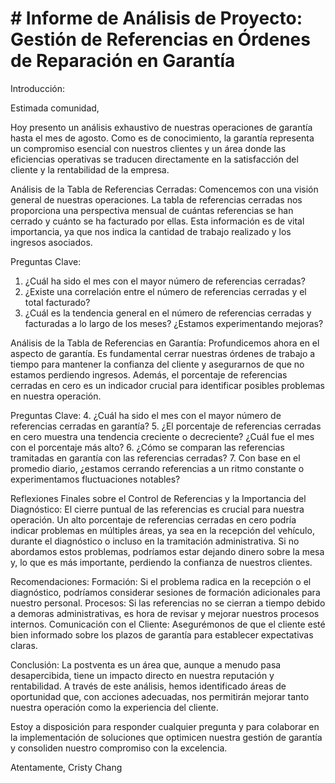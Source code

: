 
# # Informe de Análisis de Proyecto: Gestión de Referencias en Órdenes de Reparación en Garantía

Introducción:

Estimada comunidad,

Hoy presento un análisis exhaustivo de nuestras operaciones de garantía hasta el mes de agosto. Como es de conocimiento, la garantía representa un compromiso esencial con nuestros clientes y un área donde las eficiencias operativas se traducen directamente en la satisfacción del cliente y la rentabilidad de la empresa.

Análisis de la Tabla de Referencias Cerradas:
Comencemos con una visión general de nuestras operaciones. La tabla de referencias cerradas nos proporciona una perspectiva mensual de cuántas referencias se han cerrado y cuánto se ha facturado por ellas. Esta información es de vital importancia, ya que nos indica la cantidad de trabajo realizado y los ingresos asociados.

Preguntas Clave:
1. ¿Cuál ha sido el mes con el mayor número de referencias cerradas?
2. ¿Existe una correlación entre el número de referencias cerradas y el total facturado?
3. ¿Cuál es la tendencia general en el número de referencias cerradas y facturadas a lo largo de los meses? ¿Estamos experimentando mejoras?

Análisis de la Tabla de Referencias en Garantía:
Profundicemos ahora en el aspecto de garantía. Es fundamental cerrar nuestras órdenes de trabajo a tiempo para mantener la confianza del cliente y asegurarnos de que no estamos perdiendo ingresos. Además, el porcentaje de referencias cerradas en cero es un indicador crucial para identificar posibles problemas en nuestra operación.

Preguntas Clave:
4. ¿Cuál ha sido el mes con el mayor número de referencias cerradas en garantía?
5. ¿El porcentaje de referencias cerradas en cero muestra una tendencia creciente o decreciente? ¿Cuál fue el mes con el porcentaje más alto?
6. ¿Cómo se comparan las referencias tramitadas en garantía con las referencias cerradas?
7. Con base en el promedio diario, ¿estamos cerrando referencias a un ritmo constante o experimentamos fluctuaciones notables?

Reflexiones Finales sobre el Control de Referencias y la Importancia del Diagnóstico:
El cierre puntual de las referencias es crucial para nuestra operación. Un alto porcentaje de referencias cerradas en cero podría indicar problemas en múltiples áreas, ya sea en la recepción del vehículo, durante el diagnóstico o incluso en la tramitación administrativa. Si no abordamos estos problemas, podríamos estar dejando dinero sobre la mesa y, lo que es más importante, perdiendo la confianza de nuestros clientes.

Recomendaciones:
Formación: Si el problema radica en la recepción o el diagnóstico, podríamos considerar sesiones de formación adicionales para nuestro personal.
Procesos: Si las referencias no se cierran a tiempo debido a demoras administrativas, es hora de revisar y mejorar nuestros procesos internos.
Comunicación con el Cliente: Asegurémonos de que el cliente esté bien informado sobre los plazos de garantía para establecer expectativas claras.

Conclusión:
La postventa es un área que, aunque a menudo pasa desapercibida, tiene un impacto directo en nuestra reputación y rentabilidad. A través de este análisis, hemos identificado áreas de oportunidad que, con acciones adecuadas, nos permitirán mejorar tanto nuestra operación como la experiencia del cliente.

Estoy a disposición para responder cualquier pregunta y para colaborar en la implementación de soluciones que optimicen nuestra gestión de garantía y consoliden nuestro compromiso con la excelencia.

Atentamente, Cristy Chang

